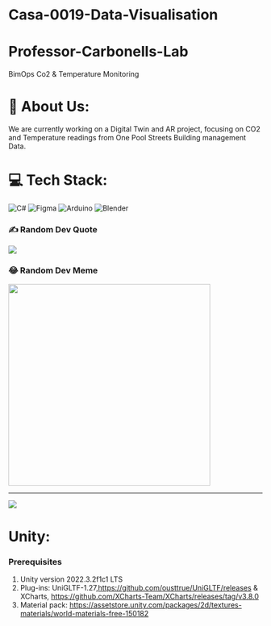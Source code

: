 # Casa-0019-Data-Visualisation

# Professor-Carbonells-Lab
BimOps Co2 &amp; Temperature Monitoring
# 💫 About Us:
We are currently working on a Digital Twin and AR project, focusing on CO2 and Temperature readings from One Pool Streets Building management Data.


# 💻 Tech Stack:
![C#](https://img.shields.io/badge/c%23-%23239120.svg?style=for-the-badge&logo=csharp&logoColor=white) ![Figma](https://img.shields.io/badge/figma-%23F24E1E.svg?style=for-the-badge&logo=figma&logoColor=white) ![Arduino](https://img.shields.io/badge/-Arduino-00979D?style=for-the-badge&logo=Arduino&logoColor=white) ![Blender](https://img.shields.io/badge/blender-%23F5792A.svg?style=for-the-badge&logo=blender&logoColor=white)


### ✍️ Random Dev Quote
![](https://quotes-github-readme.vercel.app/api?type=horizontal&theme=radical)

### 😂 Random Dev Meme
<img src='https://randommeme-five.vercel.app/' style="height: 400px;"/>

---
[![](https://visitcount.itsvg.in/api?id=Emer3ld&icon=0&color=0)](https://visitcount.itsvg.in)

<!-- Proudly created with GPRM ( https://gprm.itsvg.in ) -->


# Unity:
### Prerequisites
1. Unity version 2022.3.2f1c1 LTS
2. Plug-ins: UniGLTF-1.27,https://github.com/ousttrue/UniGLTF/releases & XCharts, https://github.com/XCharts-Team/XCharts/releases/tag/v3.8.0
3. Material pack: https://assetstore.unity.com/packages/2d/textures-materials/world-materials-free-150182
